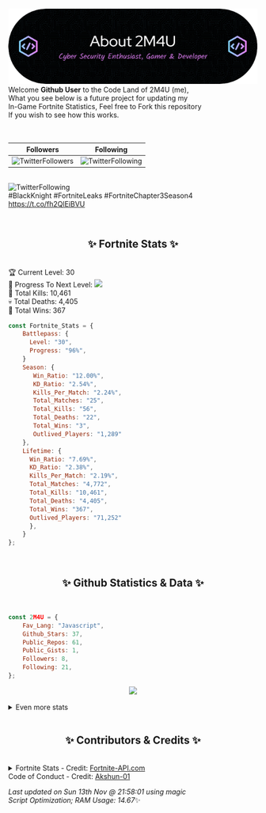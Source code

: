 
  ![Header](./src/github-banner.png)
  <br>
  Welcome **Github User** to the Code Land of 2M4U (me),<br>
  What you see below is a future project for updating my<br>
  In-Game Fortnite Statistics, Feel free to Fork this repository<br>
  If you wish to see how this works.
  <br><br>
  <br>
  
  | Followers  | Following |
  | ---------- |:---------:|
  | ![TwitterFollowers](https://img.shields.io/badge/Twitter%20Followers-81-blue)  | ![TwitterFollowing](https://img.shields.io/badge/Twitter%20Following-232-blue)  |


  <br>![TwitterFollowing](https://img.shields.io/badge/Latest%20Tweet--blue)<br>
  #BlackKnight #FortniteLeaks #FortniteChapter3Season4 https://t.co/fh2QlEiBVU
   
  <br><h2 align="center"> ✨ Fortnite Stats ✨</h2><br>
  🏆 Current Level: 30<br>
  🎉 Progress To Next Level: ![](https://geps.dev/progress/96)<br>
  🎯 Total Kills: 10,461<br>
  💀 Total Deaths: 4,405<br>
  👑 Total Wins: 367<br>

```js
const Fortnite_Stats = {
    Battlepass: {
      Level: "30",
      Progress: "96%",    
    }
    Season: { 
       Win_Ratio: "12.00%",
       KD_Ratio: "2.54%",
       Kills_Per_Match: "2.24%",
       Total_Matches: "25",
       Total_Kills: "56",
       Total_Deaths: "22",
       Total_Wins: "3",
       Outlived_Players: "1,289"
    },
    Lifetime: {
      Win_Ratio: "7.69%",
      KD_Ratio: "2.38%",
      Kills_Per_Match: "2.19%",
      Total_Matches: "4,772",
      Total_Kills: "10,461",
      Total_Deaths: "4,405",
      Total_Wins: "367",
      Outlived_Players: "71,252"
      },
    }
}; 
```


<br><h2 align="center"> ✨ Github Statistics & Data ✨</h2><br>

```js
const 2M4U = {
    Fav_Lang: "Javascript",
    Github_Stars: 37,
    Public_Repos: 61,
    Public_Gists: 1,
    Followers: 8,
    Following: 21,
}; 
```

<p align="center">
<img src="https://github-readme-streak-stats.herokuapp.com/?user=2M4U&theme=tokyonight">
</p>
<details>
  <summary>
      Even more stats
  </summary>
  <p align="center">
    <img src="https://github-profile-trophy.vercel.app/?username=2M4U&theme=dracula">
    <img src="https://github-readme-stats.vercel.app/api?username=2M4U&theme=tokyonight&count_private=true&show_icons=true&include_all_commits=true">
  </p>
</details>
<br><h2 align="center"> ✨ Contributors & Credits ✨</h2><br>
<details>
  <summary>
      Fortnite Stats - Credit: <a href="https://fortnite-api.com/?utm_source=github.com/2M4U/2M4U">Fortnite-API.com</a><br>
      Code of Conduct - Credit: <a href="https://github.com/Akshun-01">Akshun-01</a>
  </summary>
</details>

<!-- Last updated on Sun Nov 13 2022 21:58:01 GMT+0000 (Coordinated Universal Time) ;-;-->
<i>Last updated on  Sun 13th Nov @ 21:58:01 using magic<br>
Script Optimization; RAM Usage: 14.67</i>✨